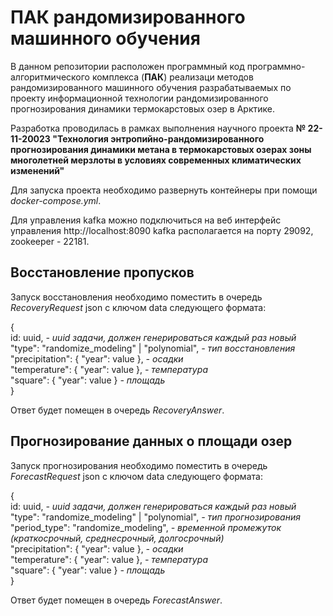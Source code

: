 # ПАК рандомизированного машинного обучения 
В данном репозитории расположен программный код программно-алгоритмического комплекса (**ПАК**) реализаци методов рандомизированного машинного обучения разрабатываемых по проекту информационной технологии рандомизированного прогнозирования динамики термокарстовых озер в Арктике.

Разработка проводилась в рамках выполнения научного проекта **№ 22-11-20023 "Технология энтропийно-рандомизированного прогнозирования динамики метана в термокарстовых озерах зоны многолетней мерзлоты в условиях современных климатических изменений"**

Для запуска проекта необходимо развернуть контейнеры при помощи *docker-compose.yml*.

Для управления kafka можно подключиться на веб интерфейс управления http://localhost:8090
kafka располагается на порту 29092, zookeeper - 22181.

## Восстановление пропусков

Запуск восстановления необходимо поместить в очередь *RecoveryRequest* json с ключом data следующего формата:

{ \
id: uuid, *- uuid задачи, должен генерироваться каждый раз новый* \
"type": "randomize_modeling" | "polynomial", *- тип восстановления* \
"precipitation": { "year": value  }, *- осадки* \
  "temperature": { "year": value  }, *- температура* \
  "square": { "year": value  } *- площадь*\
}

Ответ будет помещен в очередь *RecoveryAnswer*.

## Прогнозирование данных о площади озер

Запуск прогнозирования необходимо поместить в очередь *ForecastRequest* json с ключом data следующего формата:


{ \
id: uuid, *- uuid задачи, должен генерироваться каждый раз новый* \
"type": "randomize_modeling" | "polynomial", *- тип прогнозирования* \
"period_type": "randomize_modeling", *- временной промежуток (краткосрочный, среднесрочный, долгосрочный)*\
"precipitation": { "year": value  }, *- осадки* \
  "temperature": { "year": value  }, *- температура* \
  "square": { "year": value  } *- площадь*\
}

Ответ будет помещен в очередь *ForecastAnswer*.
